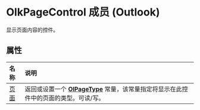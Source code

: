 
# OlkPageControl 成员 (Outlook)


显示页面内容的控件。


## 属性



|**名称**|**说明**|
|:-----|:-----|
|[页面](fc0f49b5-206d-0077-3931-9f759def6788.md)|返回或设置一个  **[OlPageType](e4392bf7-5e61-c67b-e564-191e9c62e407.md)** 常量，该常量指定将显示在此控件中的页面的类型。可读/写。|
